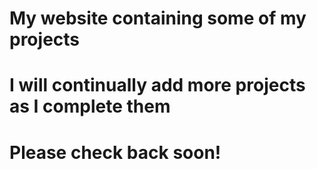 # My website containing some of my projects

# I will continually add more projects as I complete them

# Please check back soon!
